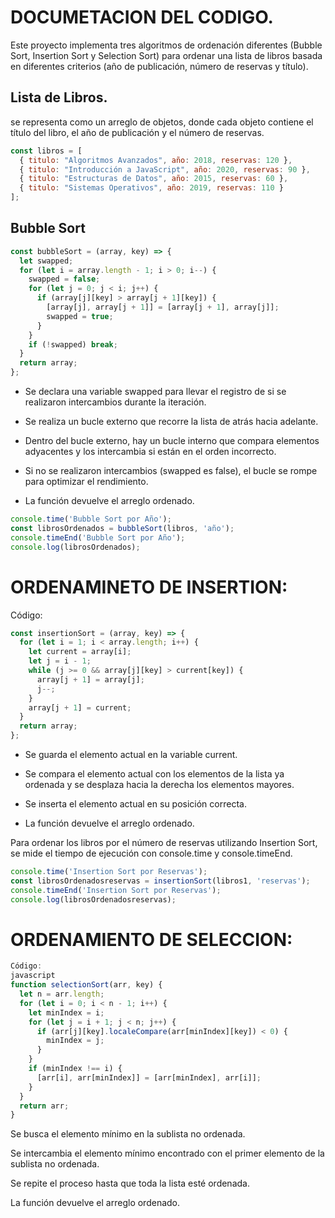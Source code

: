 # DOCUMETACION DEL CODIGO.

Este proyecto implementa tres algoritmos de ordenación diferentes (Bubble Sort, Insertion Sort y Selection Sort) para ordenar una lista de libros basada en diferentes criterios (año de publicación, número de reservas y título).

## Lista de Libros.

se representa como un arreglo de objetos, donde cada objeto contiene el título del libro, el año de publicación y el número de reservas.

````javascript
const libros = [
  { titulo: "Algoritmos Avanzados", año: 2018, reservas: 120 },
  { titulo: "Introducción a JavaScript", año: 2020, reservas: 90 },
  { titulo: "Estructuras de Datos", año: 2015, reservas: 60 },
  { titulo: "Sistemas Operativos", año: 2019, reservas: 110 }
];
````
## Bubble Sort

````javascript
const bubbleSort = (array, key) => {
  let swapped;
  for (let i = array.length - 1; i > 0; i--) { 
    swapped = false; 
    for (let j = 0; j < i; j++) { 
      if (array[j][key] > array[j + 1][key]) { 
        [array[j], array[j + 1]] = [array[j + 1], array[j]];
        swapped = true; 
      }
    }
    if (!swapped) break; 
  }
  return array;
};
````
- Se declara una variable swapped para llevar el registro de si se realizaron intercambios durante la iteración.

- Se realiza un bucle externo que recorre la lista de atrás hacia adelante.

- Dentro del bucle externo, hay un bucle interno que compara elementos adyacentes y los intercambia si están en el orden incorrecto.

- Si no se realizaron intercambios (swapped es false), el bucle se rompe para optimizar el rendimiento.

- La función devuelve el arreglo ordenado.
  
````javascript
console.time('Bubble Sort por Año');
const librosOrdenados = bubbleSort(libros, 'año');
console.timeEnd('Bubble Sort por Año');
console.log(librosOrdenados);
````

# ORDENAMINETO DE INSERTION:



Código:
````javascript
const insertionSort = (array, key) => {
  for (let i = 1; i < array.length; i++) {
    let current = array[i];
    let j = i - 1;
    while (j >= 0 && array[j][key] > current[key]) {
      array[j + 1] = array[j];
      j--;
    }
    array[j + 1] = current;
  }
  return array;
};
````

- Se guarda el elemento actual en la variable current.

- Se compara el elemento actual con los elementos de la lista ya ordenada y se desplaza hacia la derecha los elementos mayores.

- Se inserta el elemento actual en su posición correcta.

- La función devuelve el arreglo ordenado.


Para ordenar los libros por el número de reservas utilizando Insertion Sort, se mide el tiempo de ejecución con console.time y console.timeEnd.

````javascript
console.time('Insertion Sort por Reservas');
const librosOrdenadosreservas = insertionSort(libros1, 'reservas');
console.timeEnd('Insertion Sort por Reservas');
console.log(librosOrdenadosreservas);
````

# ORDENAMIENTO DE SELECCION: 

````javascript
Código:
javascript
function selectionSort(arr, key) {
  let n = arr.length;
  for (let i = 0; i < n - 1; i++) {
    let minIndex = i;
    for (let j = i + 1; j < n; j++) {
      if (arr[j][key].localeCompare(arr[minIndex][key]) < 0) {
        minIndex = j;
      }
    }
    if (minIndex !== i) {
      [arr[i], arr[minIndex]] = [arr[minIndex], arr[i]];
    }
  }
  return arr;
}
````

Se busca el elemento mínimo en la sublista no ordenada.

Se intercambia el elemento mínimo encontrado con el primer elemento de la sublista no ordenada.

Se repite el proceso hasta que toda la lista esté ordenada.

La función devuelve el arreglo ordenado.





